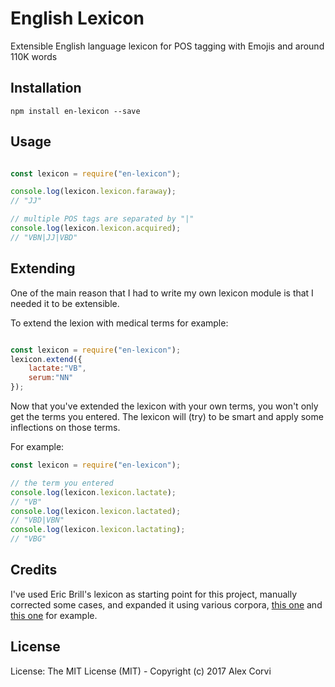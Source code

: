 # English Lexicon
Extensible English language lexicon for POS tagging with Emojis and around 110K words

## Installation

```
npm install en-lexicon --save
```


## Usage

```javascript

const lexicon = require("en-lexicon");

console.log(lexicon.lexicon.faraway);
// "JJ"

// multiple POS tags are separated by "|"
console.log(lexicon.lexicon.acquired);
// "VBN|JJ|VBD"

```


## Extending

One of the main reason that I had to write my own lexicon module is that I needed it to be extensible. 

To extend the lexion with medical terms for example:

```javascript

const lexicon = require("en-lexicon");
lexicon.extend({
	lactate:"VB",
	serum:"NN"
});
```

Now that you've extended the lexicon with your own terms, you won't only get the terms you entered. The lexicon will (try) to be smart and apply some inflections on those terms.

For example:

```javascript
const lexicon = require("en-lexicon");

// the term you entered
console.log(lexicon.lexicon.lactate);
// "VB"
console.log(lexicon.lexicon.lactated);
// "VBD|VBN"
console.log(lexicon.lexicon.lactating);
// "VBG"

```


## Credits

I've used Eric Brill's lexicon as starting point for this project, manually corrected some cases, and expanded it using various corpora, [this one](https://github.com/dariusk/corpora) and [this one](https://github.com/nibblesoft/dictionary-thesaurus) for example.

## License

License: The MIT License (MIT) - Copyright (c) 2017 Alex Corvi